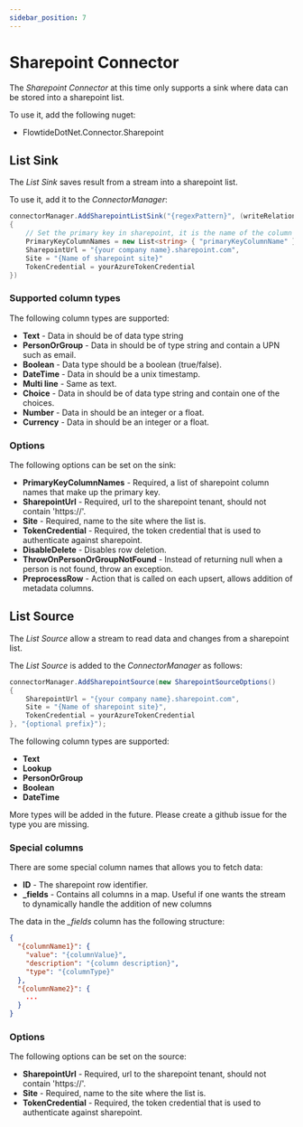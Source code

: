 ```yaml
---
sidebar_position: 7
---
```


# Sharepoint Connector

The *Sharepoint Connector* at this time only supports a sink where data can be stored into a sharepoint list.

To use it, add the following nuget:

* FlowtideDotNet.Connector.Sharepoint

## List Sink

The *List Sink* saves result from a stream into a sharepoint list.

To use it, add it to the *ConnectorManager*:

```csharp
connectorManager.AddSharepointListSink("{regexPattern}", (writeRelation) => new SharepointSinkOptions()
{
    // Set the primary key in sharepoint, it is the name of the column in sharepoint
    PrimaryKeyColumnNames = new List<string> { "primaryKeyColumnName" }
    SharepointUrl = "{your company name}.sharepoint.com",
    Site = "{Name of sharepoint site}"
    TokenCredential = yourAzureTokenCredential
})
```

### Supported column types

The following column types are supported:

* **Text** - Data in should be of data type string
* **PersonOrGroup** - Data in should be of type string and contain a UPN such as email.
* **Boolean** - Data type should be a boolean (true/false).
* **DateTime** - Data in should be a unix timestamp.
* **Multi line** - Same as text.
* **Choice** - Data in should be of data type string and contain one of the choices.
* **Number** - Data in should be an integer or a float.
* **Currency** - Data in should be an integer or a float.

### Options

The following options can be set on the sink:

* **PrimaryKeyColumnNames** - Required, a list of sharepoint column names that make up the primary key.
* **SharepointUrl** - Required, url to the sharepoint tenant, should not contain 'https://'.
* **Site** - Required, name to the site where the list is.
* **TokenCredential** - Required, the token credential that is used to authenticate against sharepoint.
* **DisableDelete** - Disables row deletion.
* **ThrowOnPersonOrGroupNotFound** - Instead of returning null when a person is not found, throw an exception.
* **PreprocessRow** - Action that is called on each upsert, allows addition of metadata columns.

## List Source

The *List Source* allow a stream to read data and changes from a sharepoint list.

The *List Source* is added to the *ConnectorManager* as follows:

```csharp
connectorManager.AddSharepointSource(new SharepointSourceOptions()
{
    SharepointUrl = "{your company name}.sharepoint.com",
    Site = "{Name of sharepoint site}",
    TokenCredential = yourAzureTokenCredential
}, "{optional prefix}");
```

The following column types are supported:

* **Text**
* **Lookup**
* **PersonOrGroup**
* **Boolean** 
* **DateTime** 

More types will be added in the future. Please create a github issue for the type you are missing.

### Special columns

There are some special column names that allows you to fetch data:

* **ID** - The sharepoint row identifier.
* **_fields** - Contains all columns in a map. Useful if one wants the stream to dynamically handle the addition of new columns

The data in the *_fields* column has the following structure:

```json
{
  "{columnName1}": {
    "value": "{columnValue}",
    "description": "{column description}",
    "type": "{columnType}"
  },
  "{columnName2}": {
    ...
  }
}
```

### Options

The following options can be set on the source:

* **SharepointUrl** - Required, url to the sharepoint tenant, should not contain 'https://'.
* **Site** - Required, name to the site where the list is.
* **TokenCredential** - Required, the token credential that is used to authenticate against sharepoint.

